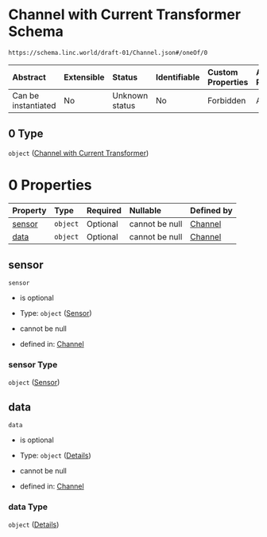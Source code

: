 # Channel with Current Transformer Schema

```txt
https://schema.linc.world/draft-01/Channel.json#/oneOf/0
```



| Abstract            | Extensible | Status         | Identifiable | Custom Properties | Additional Properties | Access Restrictions | Defined In                                           |
| :------------------ | :--------- | :------------- | :----------- | :---------------- | :-------------------- | :------------------ | :--------------------------------------------------- |
| Can be instantiated | No         | Unknown status | No           | Forbidden         | Allowed               | none                | [Channel.json*](Channel.json "open original schema") |

## 0 Type

`object` ([Channel with Current Transformer](channel-oneof-channel-with-current-transformer.md))

# 0 Properties

| Property          | Type     | Required | Nullable       | Defined by                                                                                                                                                  |
| :---------------- | :------- | :------- | :------------- | :---------------------------------------------------------------------------------------------------------------------------------------------------------- |
| [sensor](#sensor) | `object` | Optional | cannot be null | [Channel](channel-oneof-channel-with-current-transformer-properties-sensor.md "https://schema.linc.world/draft-01/Channel.json#/oneOf/0/properties/sensor") |
| [data](#data)     | `object` | Optional | cannot be null | [Channel](channel-oneof-channel-with-current-transformer-properties-data.md "https://schema.linc.world/draft-01/Channel.json#/oneOf/0/properties/data")     |

## sensor



`sensor`

*   is optional

*   Type: `object` ([Sensor](channel-oneof-channel-with-current-transformer-properties-sensor.md))

*   cannot be null

*   defined in: [Channel](channel-oneof-channel-with-current-transformer-properties-sensor.md "https://schema.linc.world/draft-01/Channel.json#/oneOf/0/properties/sensor")

### sensor Type

`object` ([Sensor](channel-oneof-channel-with-current-transformer-properties-sensor.md))

## data



`data`

*   is optional

*   Type: `object` ([Details](channel-oneof-channel-with-current-transformer-properties-data.md))

*   cannot be null

*   defined in: [Channel](channel-oneof-channel-with-current-transformer-properties-data.md "https://schema.linc.world/draft-01/Channel.json#/oneOf/0/properties/data")

### data Type

`object` ([Details](channel-oneof-channel-with-current-transformer-properties-data.md))
